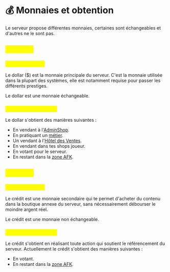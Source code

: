 # 💰 Monnaies et obtention&#x20;

Le serveur propose différentes monnaies, certaines sont échangeables et d'autres ne le sont pas.

## <mark style="color:yellow;">Le dollar</mark> <a href="#dollar" id="dollar"></a>

### <mark style="color:yellow;">À quoi ça sert ?</mark> <a href="#usage" id="usage"></a>

Le dollar ($) est la monnaie principale du serveur. C'est la monnaie utilisée dans la plupart des systèmes, elle est notamment requise pour passer les différents prestiges.&#x20;

Le dollar est une monnaie échangeable.

### <mark style="color:yellow;">Comment l'obtenir ?</mark> <a href="#obtention" id="obtention"></a>

Le dollar s'obtient  des manières suivantes :

* En vendant à l'[AdminShop](adminshop.md).
* En pratiquant un [métier](metiers.md).
* Un vendant à l'[Hôtel des Ventes](hdv.md).
* En vendant dans tes shops joueur.
* En votant pour le serveur.
* En restant dans la [zone AFK](zone-afk.md).

## <mark style="color:yellow;">Le crédit</mark> <a href="#credit" id="credit"></a>

### <mark style="color:yellow;">À quoi ça sert ?</mark> <a href="#usage" id="usage"></a>

Le crédit est une monnaie secondaire qui te permet d'acheter du contenu dans la boutique annexe du serveur, sans nécessairement débourser le moindre argent réel.

Le crédit est une monnaie non échangeable.

### <mark style="color:yellow;">Comment l'obtenir ?</mark> <a href="#obtention" id="obtention"></a>

Le crédit s'obtient en réalisant toute action qui soutient le référencement du serveur. Actuellement le crédit s'obtient des manières suivantes :

* En votant.
* En restant dans la [zone AFK](zone-afk.md).
